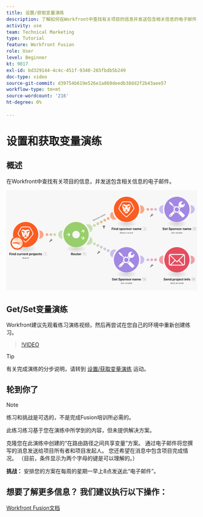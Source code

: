 ```yaml
---
title: 设置/获取变量演练
description: 了解如何在Workfront中查找有关项目的信息并发送包含相关信息的电子邮件 [!DNL Adobe Workfront Fusion].
activity: use
team: Technical Marketing
type: Tutorial
feature: Workfront Fusion
role: User
level: Beginner
kt: 9017
exl-id: bd329144-4c4c-451f-9340-265fbdb5b249
doc-type: video
source-git-commit: d39754b619e526e1a869deedb38dd2f2b43aee57
workflow-type: tm+mt
source-wordcount: '216'
ht-degree: 0%

---
```


# 设置和获取变量演练

## 概述

在Workfront中查找有关项目的信息，并发送包含相关信息的电子邮件。

![融合场景的图像](assets/universal-connectors-and-routing-8.png)

## Get/Set变量演练

Workfront建议先观看练习演练视频，然后再尝试在您自己的环境中重新创建练习。

>[!VIDEO](https://video.tv.adobe.com/v/335276/?quality=12)

>[!TIP]
>
>有关完成演练的分步说明，请转到 [设置/获取变量演练](https://experienceleague.adobe.com/docs/workfront-learn/tutorials-workfront/fusion/exercises/set-get-variables.html?lang=en) 运动。

## 轮到你了

>[!NOTE]
>
>练习和挑战是可选的，不是完成Fusion培训所必需的。

此练习练习基于您在演练中所学到的内容，但未提供解决方案。

克隆您在此演练中创建的“在路由路径之间共享变量”方案。 通过电子邮件将您撰写的消息发送给项目所有者和项目发起人。 您还希望在消息中包含项目完成情况。 （目前，条件显示为两个字母的键是可以理解的。）

**挑战：** 安排您的方案在每周的星期一早上8点发送此“电子邮件”。

## 想要了解更多信息？ 我们建议执行以下操作：

[Workfront Fusion文档](https://experienceleague.adobe.com/docs/workfront/using/adobe-workfront-fusion/workfront-fusion-2.html?lang=en)
